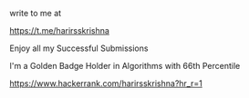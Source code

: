 
write to me at 

https://t.me/harirsskrishna

Enjoy all my Successful Submissions

I'm a Golden Badge Holder in Algorithms with 66th Percentile

https://www.hackerrank.com/harirsskrishna?hr_r=1
